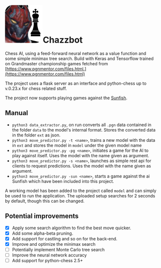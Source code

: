 # ![](frontend/img/chazzbot.jpeg)Chazzbot
Chess AI, using a feed-forward neural network as a value function and some simple minimax tree search. Build with Keras and Tensorflow trained on Grandmaster championship games fetched from [https://www.pgnmentor.com/files.html.](https://www.pgnmentor.com/files.html) 

The project uses a flask server as an interface and python-chess up to v.0.23.x for chess related stuff.

The project now supports playing games against the [Sunfish](<https://github.com/thomasahle/sunfish>).

## Manual
- `python3 data_extractor.py`, on run converts all `.pgn` data contained in the folder `data` to the model's internal format. Stores the converted data in the folder `ext` as json.
- `python3 move_predictor.py -t <name>`, trains a new model with the data in `ext` and stores the model in `model` under the given model name
- `python3 move_predictor.py -pg <name>`, initiates a game for the AI to play against itself. Uses the model with the name given as argument.
- `python3 move_predictor.py -s <name>`, launches as simple rest api for clients to request predictions. Uses the model with the name given as argument.
- `python3 move_predictor.py -sun <name>`, starts a game against the ai Sunfish which have been included into this project.

A working model has been added to the project called `model` and can simply be used to run the application. The uploaded setup searches for 2 seconds by default, though this can be changed.

## Potential improvements

- [x] Apply some search algorithm to find the best move quicker.
- [x] Add some alpha-beta pruning.
- [x] Add support for castling and so on for the back-end.
- [x] Improve and optimize the minimax search
- [ ] Potentially implement Monte Carlo tree search
- [ ] Improve the neural network accuracy
- [ ] Add support for python-chess 2.5+
